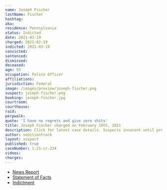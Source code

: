 ```yaml
---
name: Joseph Fischer
lastName: Fischer
hashtag:
aka:
residence: Pennsylvania
status: Indicted
date: 2021-02-19
charged: 2021-02-19
indicted: 2021-03-19
convicted: 
sentenced: 
dismissed: 
deceased:
age: 55
occupation: Police Officer
affiliations:
jurisdiction: Federal
image: /images/preview/joseph-fischer.png
suspect: joseph-fischer.png
booking: joseph-fischer.jpg
courtroom:
courthouse:
raid:
perpwalk:
quote: 'I have no regrets and give zero shits'
title: Joseph Fischer charged on February 19th, 2021
description: Click for latest case details. Suspects innocent until proven guilty.
author: seditiontrack
layout: suspect
published: true
caseNumber: 1:21-cr-234
videos:
charges:
---
```

- [News Report](https://www.washingtonpost.com/nation/2021/02/21/officer-joseph-fischer-charged-capitol-riots/)
- [Statement of Facts](https://www.justice.gov/usao-dc/case-multi-defendant/file/1369301/download)
- [Indictment](https://www.justice.gov/usao-dc/case-multi-defendant/file/1378301/download)
